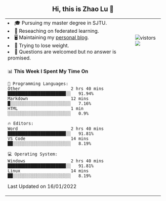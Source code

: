 <h2 align="center"> Hi, this is Zhao Lu 👋</h2>

<table style="overflow:hidden;">
    <tr> 
        <td>
            <li>🎓 Pursuing my master degree in SJTU.</li>
            <li>🌱 Reseaching on federated learning.</li>
            <li>🖥️ Maintaining my <a href="https://ifarewell.xyz">personal blog</a>.</li>
            <li>💪 Trying to lose weight.</li>
            <li>💬 Questions are welcomed but no answer is promised.</li> 
        </td>
        <td>
            <img src="https://visitor-badge.glitch.me/badge?page_id=ifarewell" alt="vistors" />
        <br>
          <img src="https://github-readme-stats.vercel.app/api?username=ifarewell&theme=graywhite&hide=prs,contribs&show_icons=true&hide_border=true&icon_color=CE1D2D&text_color=718096&bg_color=ffffff&hide_title=true" />
        </td>
    </tr>
    <tr>
        <td colspan="2">
            
<!--START_SECTION:waka-->
📊 **This Week I Spent My Time On** 

```text
💬 Programming Languages: 
Other                    2 hrs 40 mins       ███████████████████████░░   91.94% 
Markdown                 12 mins             █░░░░░░░░░░░░░░░░░░░░░░░░   7.16% 
HTML                     1 min               ░░░░░░░░░░░░░░░░░░░░░░░░░   0.9%

🔥 Editors: 
Word                     2 hrs 40 mins       ███████████████████████░░   91.81% 
VS Code                  14 mins             ██░░░░░░░░░░░░░░░░░░░░░░░   8.19%

💻 Operating System: 
Windows                  2 hrs 40 mins       ███████████████████████░░   91.81% 
Linux                    14 mins             ██░░░░░░░░░░░░░░░░░░░░░░░   8.19%

```


 Last Updated on 16/01/2022
<!--END_SECTION:waka-->
            
</td></tr>
</table>

